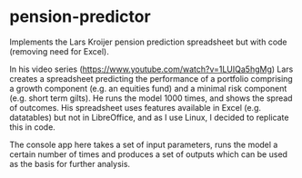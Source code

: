 # pension-predictor
Implements the Lars Kroijer pension prediction spreadsheet but with code (removing need for Excel).

In his video series (https://www.youtube.com/watch?v=1LUIQa5hgMg) Lars creates a spreadsheet predicting the performance of a 
portfolio comprising a growth component (e.g. an equities fund) and a minimal risk component (e.g. short term gilts). He runs the 
model 1000 times, and shows the spread of outcomes. His spreadsheet uses features available in Excel (e.g. datatables) but not
in LibreOffice, and as I use Linux, I decided to replicate this in code.

The console app here takes a set of input parameters, runs the model a certain number of times and produces a set of outputs which can
be used as the basis for further analysis. 
